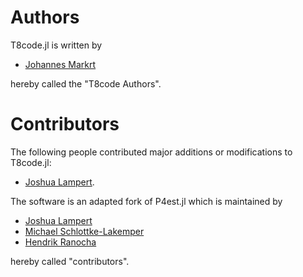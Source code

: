 # Authors

T8code.jl is written by

- [Johannes Markrt](https://jmark.de)

hereby called the "T8code Authors".

# Contributors

The following people contributed major additions or modifications to T8code.jl:

- [Joshua Lampert](https://github.com/JoshuaLampert).

The software is an adapted fork of P4est.jl which is maintained by

- [Joshua Lampert](https://github.com/JoshuaLampert)
- [Michael Schlottke-Lakemper](https://lakemper.eu)
- [Hendrik Ranocha](https://ranocha.de)

hereby called "contributors".
